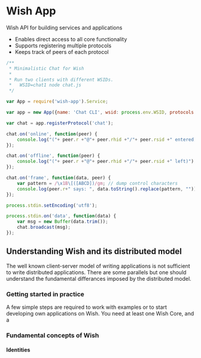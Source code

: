 # Wish App

Wish API for building services and applications

* Enables direct access to all core functionality
* Supports registering multiple protocols
* Keeps track of peers of each protocol

```js
/**
 * Minimalistic Chat for Wish
 * 
 * Run two clients with different WSIDs.
 *   WSID=chat1 node chat.js
 */

var App = require('wish-app').Service;

var app = new App({name: 'Chat CLI', wsid: process.env.WSID, protocols: [{name: 'chat'}]});

var chat = app.registerProtocol('chat');

chat.on('online', function(peer) {
    console.log("("+ peer.r +"@"+ peer.rhid +"/"+ peer.rsid +" entered)");
});

chat.on('offline', function(peer) {
    console.log("("+ peer.r +"@"+ peer.rhid +"/"+ peer.rsid +" left)");
});

chat.on('frame', function(data, peer) {
    var pattern = /\x1B\[([ABCD])/gm; // dump control characters
    console.log(peer.r+" says: ", data.toString().replace(pattern, "")); //, "("+peer.l+", "+peer.rhid+"/"+peer.rsid+")");
});

process.stdin.setEncoding('utf8');

process.stdin.on('data', function(data) {
    var msg = new Buffer(data.trim());
    chat.broadcast(msg);
});
```

## Understanding Wish and its distributed model

The well known client-server model of writing applications is not sufficient to write distributed applications. There are some parallels but one should understand the fundamental differances imposed by the distributed model.

### Getting started in practice

A few simple steps are required to work with examples or to start developing own applications on Wish. You need at least one Wish Core, and a 

### Fundamental concepts of Wish



#### Identities



